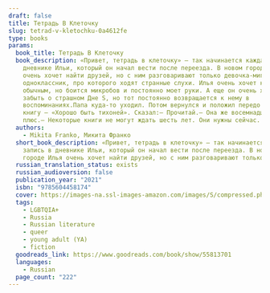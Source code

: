 ```yaml
---
draft: false
title: Тетрадь В Клеточку
slug: tetrad-v-kletochku-0a4612fe
type: books
params:
  book_title: Тетрадь В Клеточку
  book_description: «Привет, тетрадь в клеточку» — так начинается каждая запись в
    дневнике Ильи, который он начал вести после переезда. В новом городе Илья
    очень хочет найти друзей, но с ним разговаривают только девочка-мигрантка и
    одноклассник, про которого ходят странные слухи. Илья очень хочет казаться
    обычным, но боится микробов и постоянно моет руки. А еще он очень хочет
    забыть о страшном Дне S, но тот постоянно возвращается к нему в
    воспоминаниях.Папа куда-то уходил. Потом вернулся и положил передо мной
    книгу — «Хорошо быть тихоней». Сказал:— Прочитай.— Она же восемнадцать
    плюс.— Некоторые книги не могут ждать шесть лет. Они нужны сейчас.
  authors:
    - Mikita Franko, Микита Франко
  short_book_description: «Привет, тетрадь в клеточку» — так начинается каждая
    запись в дневнике Ильи, который он начал вести после переезда. В новом
    городе Илья очень хочет найти друзей, но с ним разговаривают только...
  russian_translation_status: exists
  russian_audioversion: false
  publication_year: "2021"
  isbn: "9785604458174"
  cover: https://images-na.ssl-images-amazon.com/images/S/compressed.photo.goodreads.com/books/1603901264i/55813701.jpg
  tags:
    - LGBTQIA+
    - Russia
    - Russian literature
    - queer
    - young adult (YA)
    - fiction
  goodreads_link: https://www.goodreads.com/book/show/55813701
  languages:
    - Russian
  page_count: "222"
---
```


